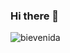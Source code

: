 ### Hi there 👋
![bievenida](https://user-images.githubusercontent.com/93854199/152438212-ea1d978d-4fc5-4b1e-b18e-d4ca6fba961a.jpg)

<!--
**Alvarezlaura93/alvarezlaura93** is a ✨ _special_ ✨ repository because its `README.md` (this file) appears on your GitHub profile.

Here are some ideas to get you started:

- 🔭 I’m currently working on ...
- 🌱 I’m currently learning ...
- 👯 I’m looking to collaborate on ...
- 🤔 I’m looking for help with ...
- 💬 Ask me about ...
- 📫 How to reach me: ...
- 😄 Pronouns: ...
- ⚡ Fun fact: ...
-->
